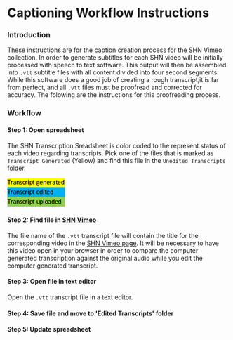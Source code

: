 # Captioning Workflow Instructions

### Introduction

These instructions are for the caption creation process for the SHN Vimeo collection. In order to generate subtitles for each SHN video will be initially processed with speech to text software. This output will then be assembled into `.vtt` subtitle files with all content divided into four second segments. While this software does a good job of creating a rough transcript,it is far from perfect, and all `.vtt` files must be proofread and corrected for accuracy. The folowing are the instructions for this proofreading process.

### Workflow

#### Step 1: Open spreadsheet

The SHN Transcription Sreadsheet is color coded to the represent status of each video regarding transcripts. Pick one of the files that is marked as `Transcript Generated` (Yellow) and find this file in the `Unedited Transcripts` folder.

![Spreadsheet example](/Resources/transcript1.png)

#### Step 2: Find file in [SHN Vimeo](https://vimeo.com/sustainableheritage)

The file name of the `.vtt` transcript file will contain the title for the corresponding video in the [SHN Vimeo page](https://vimeo.com/sustainableheritage). It will be necessary to have this video open in your browser in order to compare the computer generated transcription against the original audio while you edit the computer generated transcript.

#### Step 3: Open file in text editor

Open the `.vtt` transcript file in a text editor. 
#### Step 4: Save file and move to 'Edited Transcripts' folder
#### Step 5: Update spreadsheet
